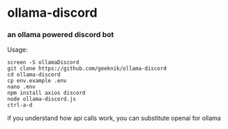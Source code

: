 # ollama-discord
### an ollama powered discord bot

Usage:
```
screen -S ollamaDiscord
git clone https://github.com/geeknik/ollama-discord
cd ollama-discord
cp env.example .env
nano .env
npm install axios discord
node ollama-discord.js
ctrl-a-d
```
if you understand how api calls work, you can substitute openai for ollama

